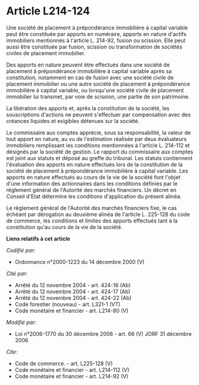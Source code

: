 # Article L214-124

Une société de placement à prépondérance immobilière à capital variable peut être constituée par apports en numéraire,
apports en nature d'actifs immobiliers mentionnés à l'article L. 214-92, fusion ou scission. Elle peut aussi être constituée
par fusion, scission ou transformation de sociétés civiles de placement immobilier. 

Des apports en nature peuvent être effectués dans une société de placement à prépondérance immobilière à capital variable
après sa constitution, notamment en cas de fusion avec une société civile de placement immobilier ou une autre société de
placement à prépondérance immobilière à capital variable, ou lorsqu'une société civile de placement immobilier lui transmet,
par voie de scission, une partie de son patrimoine. 

La libération des apports et, après la constitution de la société, les souscriptions d'actions ne peuvent s'effectuer par
compensation avec des créances liquides et exigibles détenues sur la société. 

Le commissaire aux comptes apprécie, sous sa responsabilité, la valeur de tout apport en nature, au vu de l'estimation
réalisée par deux évaluateurs immobiliers remplissant les conditions mentionnées à l'article L. 214-112 et désignés par la
société de gestion. Le rapport du commissaire aux comptes est joint aux statuts et déposé au greffe du tribunal. Les statuts
contiennent l'évaluation des apports en nature effectués lors de la constitution de la société de placement à prépondérance
immobilière à capital variable. Les apports en nature effectués au cours de la vie de la société font l'objet d'une
information des actionnaires dans les conditions définies par le règlement général de l'Autorité des marchés financiers. Un
décret en Conseil d'Etat détermine les conditions d'application du présent alinéa. 

Le règlement général de l'Autorité des marchés financiers fixe, le cas échéant par dérogation au deuxième alinéa de l'article
L. 225-128 du code de commerce, les conditions et limites des apports effectués tant à la constitution qu'au cours de la vie
de la société.

**Liens relatifs à cet article**

_Codifié par_:

  - Ordonnance n°2000-1223 du 14 décembre 2000 (V)

_Cité par_:

  - Arrêté du 12 novembre 2004 - art. 424-16 (Ab)
  - Arrêté du 12 novembre 2004 - art. 424-17 (Ab)
  - Arrêté du 12 novembre 2004 - art. 424-22 (Ab)
  - Code forestier (nouveau) - art. L321-1 (VT)
  - Code monétaire et financier - art. L214-80 (V)

_Modifié par_:

  - Loi n°2006-1770 du 30 décembre 2006 - art. 66 (V) JORF 31 décembre 2006

_Cite_:

  - Code de commerce. - art. L225-128 (V)
  - Code monétaire et financier - art. L214-112 (V)
  - Code monétaire et financier - art. L214-92 (V)
